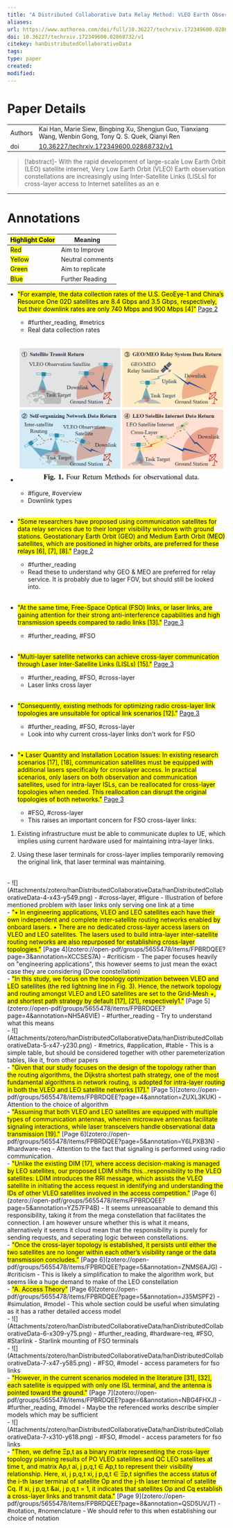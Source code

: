 ```yaml
---
title: "A Distributed Collaborative Data Relay Method: VLEO Earth Observation Constellation Cross-Layer Access to the Mega-LEO Satellite Internet"
aliases: 
url: https://www.authorea.com/doi/full/10.36227/techrxiv.172349600.02868732?commit=4d2234826b7aa32b9408d55e6c0e6610c6dc6bd6 
doi: 10.36227/techrxiv.172349600.02868732/v1 
citekey: hanDistributedCollaborativeData
tags:  
type: paper
created: 
modified:
---
```


# Paper Details
|             |                                    |
| ----------- | ---------------------------------- |
| Authors     | Kai Han, Marie Siew, Bingbing Xu, Shengjun Guo, Tianxiang Wang, Wenbin Gong, Tony Q. S. Quek, Qianyi Ren                        |
| doi         | [10.36227/techrxiv.172349600.02868732/v1](https://doi.org/10.36227/techrxiv.172349600.02868732/v1) |
>[!abstract]-
>With the rapid development of large-scale Low Earth Orbit (LEO) satellite internet, Very Low Earth Orbit (VLEO) Earth observation constellations are increasingly using Inter-Satellite Links (LISLs) for cross-layer access to Internet satellites as an e

---

# Annotations

| <mark class="hltr-grey"> Highlight Color</mark> | Meaning          |
| ----------------------------------------------- | ---------------- |
| <mark class="hltr-red">Red</mark>               | Aim to Improve   |
| <mark class="hltr-yellow">Yellow</mark>         | Neutral comments |
| <mark class="hltr-green">Green</mark>           | Aim to replicate |
| <mark class="hltr-blue">Blue</mark>             | Further Reading  |

- <mark class="hltr-yellow">"For example, the data collection rates of the U.S. GeoEye-1 and China’s Resource One 02D satellites are 8.4 Gbps and 3.5 Gbps, respectively, but their downlink rates are only 740 Mbps and 900 Mbps [4]"</mark> [Page 2](zotero://open-pdf/groups/5655478/items/FPBRDQEE?page=1&annotation=I4SWVVPW)
	 - #further_reading, #metrics
	 - Real data collection rates
  <br>
- ![](Attachments/zotero/hanDistributedCollaborativeData/hanDistributedCollaborativeData-2-x310-y270.png)
	 - #figure, #overview
	 - Downlink types
  <br>
- <mark class="hltr-blue">"Some researchers have proposed using communication satellites for data relay services due to their longer visibility windows with ground stations. Geostationary Earth Orbit (GEO) and Medium Earth Orbit (MEO) satellites, which are positioned in higher orbits, are preferred for these relays [6], [7], [8]."</mark> [Page 2](zotero://open-pdf/groups/5655478/items/FPBRDQEE?page=1&annotation=8MD5WG84)
	 - #further_reading
	 - Read these to understand why GEO & MEO are preferred for relay service.
It is probably due to lager FOV, but should still be looked into.
  <br>
- <mark class="hltr-blue">"At the same time, Free-Space Optical (FSO) links, or laser links, are gaining attention for their strong anti-interference capabilities and high transmission speeds compared to radio links [13]."</mark> [Page 3](zotero://open-pdf/groups/5655478/items/FPBRDQEE?page=2&annotation=PPPXULYZ)
	 - #further_reading, #FSO

  <br>
- <mark class="hltr-blue">"Multi-layer satellite networks can achieve cross-layer communication through Laser Inter-Satellite Links (LISLs) [15]."</mark> [Page 3](zotero://open-pdf/groups/5655478/items/FPBRDQEE?page=2&annotation=JCRMTXEW)
	 - #further_reading, #FSO, #cross-layer
	 - Laser links cross layer
  <br>
- <mark class="hltr-blue">"Consequently, existing methods for optimizing radio cross-layer link topologies are unsuitable for optical link scenarios [12]."</mark> [Page 3](zotero://open-pdf/groups/5655478/items/FPBRDQEE?page=2&annotation=P929WZ5S)
	 - #further_reading, #FSO, #cross-layer
	 - Look into why current cross-layer links don't work for FSO
  <br>
- <mark class="hltr-yellow">"• Laser Quantity and Installation Location Issues: In existing research scenarios [17], [18], communication satellites must be equipped with additional lasers specifically for crosslayer access. In practical scenarios, only lasers on both observation and communication satellites, used for intra-layer ISLs, can be reallocated for cross-layer topologies when needed. This reallocation can disrupt the original topologies of both networks."</mark> [Page 3](zotero://open-pdf/groups/5655478/items/FPBRDQEE?page=2&annotation=F2NKCX2N)
	 - #FSO, #cross-layer
	 - This raises an important concern for FSO cross-layer links:

1. Existing infrastructure must be able to communicate duplex to UE, which implies using current hardware used for maintaining intra-layer links.

2. Using these laser terminals for cross-layer implies temporarily removing the original link, that laser terminal was maintaining.
  <br>
- ![](Attachments/zotero/hanDistributedCollaborativeData/hanDistributedCollaborativeData-4-x43-y549.png)
	 - #cross-layer, #figure
	 - Illustration of before mentioned problem with laser links only serving one link at a time
  <br>
- <mark class="hltr-yellow">"• In engineering applications, VLEO and LEO satellites each have their own independent and complete inter-satellite routing networks enabled by onboard lasers. • There are no dedicated cross-layer access lasers on VLEO and LEO satellites. The lasers used to build intra-layer inter-satellite routing networks are also repurposed for establishing cross-layer topologies."</mark> [Page 4](zotero://open-pdf/groups/5655478/items/FPBRDQEE?page=3&annotation=XCCSES7A)
	 - #criticism
	 - The paper focuses heavily on "engineering applications", this however seems to just mean the exact case they are considering (Dove constellation)
  <br>
- <mark class="hltr-blue">"In this study, we focus on the topology optimization between VLEO and LEO satellites (the red lightning line in Fig. 3). Hence, the network topology and routing amongst VLEO and LEO satellites are set to the Grid-Mesh +, and shortest path strategy by default [17], [21], respectively1."</mark> [Page 5](zotero://open-pdf/groups/5655478/items/FPBRDQEE?page=4&annotation=NH5A6VIE)
	 - #further_reading
	 - Try to understand what this means
  <br>
- ![](Attachments/zotero/hanDistributedCollaborativeData/hanDistributedCollaborativeData-5-x47-y230.png)
	 - #metrics, #application, #table
	 - This is a simple table, but should be considered together with other paremeterization tables, like it, from other papers
  <br>
- <mark class="hltr-yellow">"Given that our study focuses on the design of the topology rather than the routing algorithms, the Dijkstra shortest path strategy, one of the most fundamental algorithms in network routing, is adopted for intra-layer routing in both the VLEO and LEO satellite networks [17]."</mark> [Page 5](zotero://open-pdf/groups/5655478/items/FPBRDQEE?page=4&annotation=ZUXL3KUK)	 - Attention to the choice of algorithm
  <br>
- <mark class="hltr-yellow">"Assuming that both VLEO and LEO satellites are equipped with multiple types of communication antennas, wherein microwave antennas facilitate signaling interactions, while laser transceivers handle observational data transmission [19]."</mark> [Page 6](zotero://open-pdf/groups/5655478/items/FPBRDQEE?page=5&annotation=Y6LPXB3N)
	 - #hardware-req
	 - Attention to the fact that signaling is performed using radio communication.
  <br>
- <mark class="hltr-red">"Unlike the existing DIM [17], where access decision-making is managed by LEO satellites, our proposed LDIM shifts this...responsibility to the VLEO satellites: LDIM introduces the RRI message, which assists the VLEO satellite in initiating the access request in identifying and understanding the IDs of other VLEO satellites involved in the access competition."</mark> [Page 6](zotero://open-pdf/groups/5655478/items/FPBRDQEE?page=5&annotation=YZ57FP4B)	 - It seems unreasoanable to demand this responsibility, taking it from the mega constellation that facilitates the connection.
I am however unsure whether this is what it means, alternatively it seems it cloud mean that the responsibility is purely for sending requests, and seperating logic between constellations.
  <br>
- <mark class="hltr-red">"Once the cross-layer topology is established, it persists until either the two satellites are no longer within each other’s visibility range or the data transmission concludes."</mark> [Page 6](zotero://open-pdf/groups/5655478/items/FPBRDQEE?page=5&annotation=ZNMS6AJG)
	 - #criticism
	 - This is likely a simplification to make the algorithm work, but seems like a huge demand to make of the LEO constellation
  <br>
- <mark class="hltr-green">"A. Access Theory"</mark> [Page 6](zotero://open-pdf/groups/5655478/items/FPBRDQEE?page=5&annotation=J35MSPF2)
	 - #simulation, #model
	 - This whole section could be useful when simulating as it has a rather detailed access model
  <br>
- ![](Attachments/zotero/hanDistributedCollaborativeData/hanDistributedCollaborativeData-6-x309-y75.png)
	 - #further_reading, #hardware-req, #FSO, #Starlink
	 - Starlink mounting of FSO terminals
  <br>
- ![](Attachments/zotero/hanDistributedCollaborativeData/hanDistributedCollaborativeData-7-x47-y585.png)
	 - #FSO, #model
	 - access parameters for fso links
  <br>
- <mark class="hltr-green">"However, in the current scenarios modeled in the literature [31], [32], each satellite is equipped with only one ISL terminal, and the antenna is pointed toward the ground."</mark> [Page 7](zotero://open-pdf/groups/5655478/items/FPBRDQEE?page=6&annotation=NBG4FHXJ)
	 - #further_reading, #model
	 - Maybe the referenced works describe simpler models which may be sufficient
  <br>
- ![](Attachments/zotero/hanDistributedCollaborativeData/hanDistributedCollaborativeData-7-x310-y618.png)
	 - #FSO, #model
	 - access parameters for fso links
  <br>
- <mark class="hltr-green">"Then, we define Ξp,t as a binary matrix representing the cross-layer topology planning results of PO VLEO satellites and QC LEO satellites at time t, and matrix  Ap,t     ai, j  p,q,t ∈ Ap,t     to represent their visibility relationship.  Here, xi, j  p,q,t     xi, j  p,q,t ∈ Ξp,t     signifies the access status of the i-th laser terminal of satellite Op and the j-th laser terminal  of satellite Cq. If xi, j  p,q,t &ai, j  p,q,t = 1, it indicates that satellites Op and Cq establish a cross-layer links and transmit data."</mark> [Page 9](zotero://open-pdf/groups/5655478/items/FPBRDQEE?page=8&annotation=QSD5UVJT)
	 - #notation, #nomenclature
	 - We should refer to this when establishing our choice of notation
  <br>


